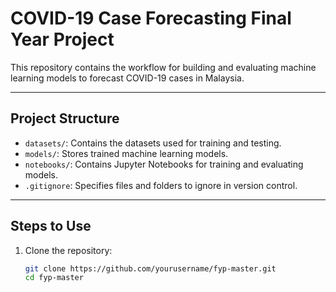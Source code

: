 # COVID-19 Case Forecasting Final Year Project

This repository contains the workflow for building and evaluating machine learning models to forecast COVID-19 cases in Malaysia.

---

## **Project Structure**
- `datasets/`: Contains the datasets used for training and testing.
- `models/`: Stores trained machine learning models.
- `notebooks/`: Contains Jupyter Notebooks for training and evaluating models.
- `.gitignore`: Specifies files and folders to ignore in version control.

---

## **Steps to Use**
1. Clone the repository:
   ```bash
   git clone https://github.com/yourusername/fyp-master.git
   cd fyp-master
